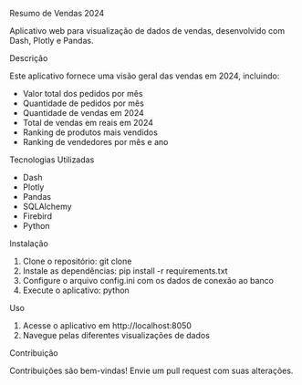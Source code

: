 Resumo de Vendas 2024

Aplicativo web para visualização de dados de vendas, desenvolvido com Dash, Plotly e Pandas.

Descrição

Este aplicativo fornece uma visão geral das vendas em 2024, incluindo:

- Valor total dos pedidos por mês
- Quantidade de pedidos por mês
- Quantidade de vendas em 2024
- Total de vendas em reais em 2024
- Ranking de produtos mais vendidos
- Ranking de vendedores por mês e ano

Tecnologias Utilizadas

- Dash
- Plotly
- Pandas
- SQLAlchemy
- Firebird
- Python

Instalação

1. Clone o repositório: git clone 
2. Instale as dependências: pip install -r requirements.txt
3. Configure o arquivo config.ini com os dados de conexão ao banco
4. Execute o aplicativo: python 

Uso

1. Acesse o aplicativo em http://localhost:8050
2. Navegue pelas diferentes visualizações de dados

Contribuição

Contribuições são bem-vindas! Envie um pull request com suas alterações.
